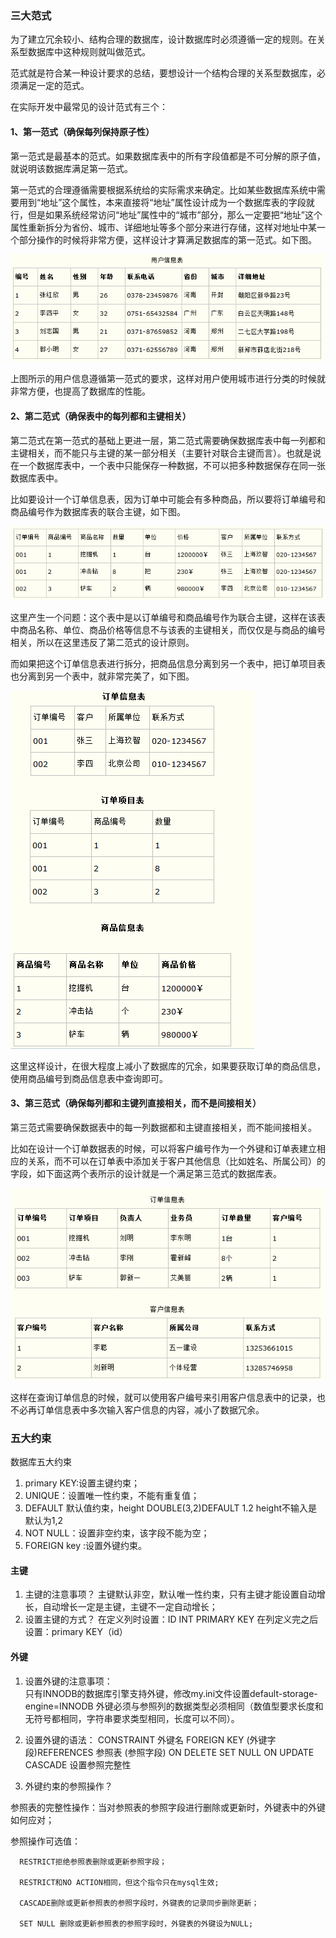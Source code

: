 ### 三大范式
为了建立冗余较小、结构合理的数据库，设计数据库时必须遵循一定的规则。在关系型数据库中这种规则就叫做范式。

范式就是符合某一种设计要求的总结，要想设计一个结构合理的关系型数据库，必须满足一定的范式。

在实际开发中最常见的设计范式有三个：

#### 1、第一范式（确保每列保持原子性）

第一范式是最基本的范式。如果数据库表中的所有字段值都是不可分解的原子值，就说明该数据库满足第一范式。

第一范式的合理遵循需要根据系统给的实际需求来确定。比如某些数据库系统中需要用到“地址”这个属性，本来直接将“地址”属性设计成为一个数据库表的字段就行，但是如果系统经常访问“地址”属性中的“城市”部分，那么一定要把“地址”这个属性重新拆分为省份、城市、详细地址等多个部分来进行存储，这样对地址中某一个部分操作的时候将非常方便，这样设计才算满足数据库的第一范式。如下图。

![1073044-20180117011142865-1624300614](media/1073044-20180117011142865-1624300614.png)


上图所示的用户信息遵循第一范式的要求，这样对用户使用城市进行分类的时候就非常方便，也提高了数据库的性能。

 

#### 2、第二范式（确保表中的每列都和主键相关）


第二范式在第一范式的基础上更进一层，第二范式需要确保数据库表中每一列都和主键相关，而不能只与主键的某一部分相关（主要针对联合主键而言）。也就是说在一个数据库表中，一个表中只能保存一种数据，不可以把多种数据保存在同一张数据库表中。

比如要设计一个订单信息表，因为订单中可能会有多种商品，所以要将订单编号和商品编号作为数据库表的联合主键，如下图。

![1073044-20180117011755224-1150440086](media/1073044-20180117011755224-1150440086.png)


这里产生一个问题：这个表中是以订单编号和商品编号作为联合主键，这样在该表中商品名称、单位、商品价格等信息不与该表的主键相关，而仅仅是与商品的编号相关，所以在这里违反了第二范式的设计原则。

而如果把这个订单信息表进行拆分，把商品信息分离到另一个表中，把订单项目表也分离到另一个表中，就非常完美了，如下图。

![1073044-20180117012401443-1555794848](media/1073044-20180117012401443-1555794848.png)


这里这样设计，在很大程度上减小了数据库的冗余，如果要获取订单的商品信息，使用商品编号到商品信息表中查询即可。

 

#### 3、第三范式（确保每列都和主键列直接相关，而不是间接相关）

第三范式需要确保数据表中的每一列数据都和主键直接相关，而不能间接相关。

比如在设计一个订单数据表的时候，可以将客户编号作为一个外键和订单表建立相应的关系，而不可以在订单表中添加关于客户其他信息（比如姓名、所属公司）的字段，如下面这两个表所示的设计就是一个满足第三范式的数据库表。

![1073044-20180117012916646-735128871](media/1073044-20180117012916646-735128871.png)


这样在查询订单信息的时候，就可以使用客户编号来引用客户信息表中的记录，也不必再订单信息表中多次输入客户信息的内容，减小了数据冗余。


### 五大约束

数据库五大约束

1. primary KEY:设置主键约束；
2. UNIQUE：设置唯一性约束，不能有重复值；
3. DEFAULT 默认值约束，height DOUBLE(3,2)DEFAULT 1.2 height不输入是默认为1,2
4. NOT NULL：设置非空约束，该字段不能为空；
5. FOREIGN key :设置外键约束。

#### 主键
1. 主键的注意事项？
主键默认非空，默认唯一性约束，只有主键才能设置自动增长，自动增长一定是主键，主键不一定自动增长；
2. 设置主键的方式？
在定义列时设置：ID INT PRIMARY KEY
在列定义完之后设置：primary KEY（id）

#### 外键

1. 设置外键的注意事项：   
只有INNODB的数据库引擎支持外键，修改my.ini文件设置default-storage-engine=INNODB    外键必须与参照列的数据类型必须相同（数值型要求长度和无符号都相同，字符串要求类型相同，长度可以不同）。

2. 设置外键的语法：
CONSTRAINT 外键名 FOREIGN KEY (外键字段)REFERENCES 参照表 (参照字段)    ON DELETE SET NULL ON UPDATE CASCADE 设置参照完整性

3. 外键约束的参照操作？  

  参照表的完整性操作：当对参照表的参照字段进行删除或更新时，外键表中的外键如何应对；   

参照操作可选值：

      RESTRICT拒绝参照表删除或更新参照字段；               

      RESTRICT和NO ACTION相同，但这个指令只在mysql生效;                

      CASCADE删除或更新参照表的参照字段时，外键表的记录同步删除更新；               

      SET NULL 删除或更新参照表的参照字段时，外键表的外键设为NULL;